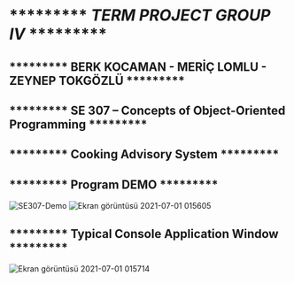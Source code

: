 # ********* ***TERM PROJECT GROUP IV*** ********* <br /> 
## ********* BERK KOCAMAN - MERİÇ LOMLU - ZEYNEP TOKGÖZLÜ ********* <br />
## ********* SE 307 – Concepts of Object-Oriented Programming ********* <br /> 
## ********* Cooking Advisory System ********* <br />
## ********* Program DEMO ********* <br />
![SE307-Demo](https://user-images.githubusercontent.com/9965701/124040982-ae15e580-da0e-11eb-8635-e6384a91f241.jpg)
![Ekran görüntüsü 2021-07-01 015605](https://user-images.githubusercontent.com/9965701/124041454-88d5a700-da0f-11eb-9bbd-d04398a596a9.jpg)
## ********* Typical Console Application Window ********* <br />
![Ekran görüntüsü 2021-07-01 015714](https://user-images.githubusercontent.com/9965701/124041534-b0c50a80-da0f-11eb-82f8-f65395ec6789.jpg)


